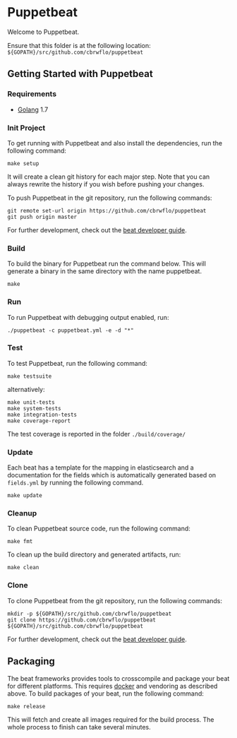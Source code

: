 # Puppetbeat

Welcome to Puppetbeat.

Ensure that this folder is at the following location:
`${GOPATH}/src/github.com/cbrwflo/puppetbeat`

## Getting Started with Puppetbeat

### Requirements

* [Golang](https://golang.org/dl/) 1.7

### Init Project
To get running with Puppetbeat and also install the
dependencies, run the following command:

```
make setup
```

It will create a clean git history for each major step. Note that you can always rewrite the history if you wish before pushing your changes.

To push Puppetbeat in the git repository, run the following commands:

```
git remote set-url origin https://github.com/cbrwflo/puppetbeat
git push origin master
```

For further development, check out the [beat developer guide](https://www.elastic.co/guide/en/beats/libbeat/current/new-beat.html).

### Build

To build the binary for Puppetbeat run the command below. This will generate a binary
in the same directory with the name puppetbeat.

```
make
```


### Run

To run Puppetbeat with debugging output enabled, run:

```
./puppetbeat -c puppetbeat.yml -e -d "*"
```


### Test

To test Puppetbeat, run the following command:

```
make testsuite
```

alternatively:
```
make unit-tests
make system-tests
make integration-tests
make coverage-report
```

The test coverage is reported in the folder `./build/coverage/`

### Update

Each beat has a template for the mapping in elasticsearch and a documentation for the fields
which is automatically generated based on `fields.yml` by running the following command.

```
make update
```


### Cleanup

To clean  Puppetbeat source code, run the following command:

```
make fmt
```

To clean up the build directory and generated artifacts, run:

```
make clean
```


### Clone

To clone Puppetbeat from the git repository, run the following commands:

```
mkdir -p ${GOPATH}/src/github.com/cbrwflo/puppetbeat
git clone https://github.com/cbrwflo/puppetbeat ${GOPATH}/src/github.com/cbrwflo/puppetbeat
```


For further development, check out the [beat developer guide](https://www.elastic.co/guide/en/beats/libbeat/current/new-beat.html).


## Packaging

The beat frameworks provides tools to crosscompile and package your beat for different platforms. This requires [docker](https://www.docker.com/) and vendoring as described above. To build packages of your beat, run the following command:

```
make release
```

This will fetch and create all images required for the build process. The whole process to finish can take several minutes.

